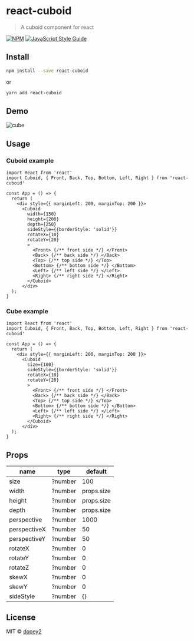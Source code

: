 # react-cuboid

> A cuboid component for react

[![NPM](https://img.shields.io/npm/v/react-cuboid.svg)](https://www.npmjs.com/package/react-cuboid) [![JavaScript Style Guide](https://img.shields.io/badge/code_style-standard-brightgreen.svg)](https://standardjs.com)

## Install

```bash
npm install --save react-cuboid
```
or 

```bash
yarn add react-cuboid
``` 

## Demo
![cube](https://user-images.githubusercontent.com/22329040/141131481-f58023a2-56dc-4bf7-8464-3fec9851275b.gif)

## Usage

### Cuboid example
```tsx
import React from 'react'
import Cuboid, { Front, Back, Top, Bottom, Left, Right } from 'react-cuboid'

const App = () => {
  return (
    <div style={{ marginLeft: 200, marginTop: 200 }}>
      <Cuboid
        width={150}
        height={200}
        depth={250}
        sideStyle={{borderStyle: 'solid'}}
        rotateX={10}
        rotateY={20}
        >
          <Front> {/** front side */} </Front>
          <Back> {/** back side */} </Back>
          <Top> {/** top side */} </Top>
          <Bottom> {/** bottom side */} </Bottom>
          <Left> {/** left side */} </Left>
          <Right> {/** right side */} </Right>
        </Cuboid>
      </div>
  );
}
```

### Cube example
```tsx
import React from 'react'
import Cuboid, { Front, Back, Top, Bottom, Left, Right } from 'react-cuboid'

const App = () => {
  return (
    <div style={{ marginLeft: 200, marginTop: 200 }}>
      <Cuboid
        size={100}
        sideStyle={{borderStyle: 'solid'}}
        rotateX={10}
        rotateY={20}
        >
          <Front> {/** front side */} </Front>
          <Back> {/** back side */} </Back>
          <Top> {/** top side */} </Top>
          <Bottom> {/** bottom side */} </Bottom>
          <Left> {/** left side */} </Left>
          <Right> {/** right side */} </Right>
        </Cuboid>
      </div>
  );
}
```

## Props

| **name**            | **type**        | **default** |
|---------------------|-----------------|-------------|
| size                | ?number         | 100         |
| width               | ?number         | props.size  |
| height              | ?number         | props.size  |
| depth               | ?number         | props.size  |
| perspective         | ?number         | 1000        |
| perspectiveX        | ?number         | 50          |
| perspectiveY        | ?number         | 50          |
| rotateX             | ?number         | 0           |
| rotateY             | ?number         | 0           |
| rotateZ             | ?number         | 0           |
| skewX               | ?number         | 0           |
| skewY               | ?number         | 0           |
| sideStyle           | ?number         | {}          |

## License

MIT © [dopey2](https://github.com/dopey2)
